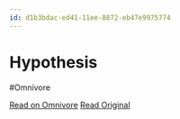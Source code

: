 ```yaml
---
id: d1b3bdac-ed41-11ee-8872-eb47e9975774
---
```


# Hypothesis
#Omnivore

[Read on Omnivore](https://omnivore.app/me/hypothesis-18e86c07704)
[Read Original](https://hypothes.is/a/LJ96ju05Ee69j38OxYN-JA)

